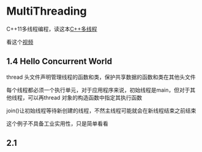 # MultiThreading

C++11多线程编程，读这本[C++多线程](https://github.com/xiaoweiChen/CPP-Concurrency-In-Action-2ed-2019/blob/master/content/chapter1/1.4-chinese.md)

看这个[视频](https://www.bilibili.com/video/BV1xt411r7U2?from=search&seid=10832949688649776573)

## 1.4 Hello Concurrent World

thread 头文件声明管理线程的函数和类，保护共享数据的函数和类在其他头文件

每个线程都必须一个执行单元，对于应用程序来说，初始线程是main，但对于其他线程，可以再thread 对象的构造函数中指定其执行函数

join()让初始线程等待新创建的线程，不然主线程可能就会在新线程结束之前结束

这个例子不具备工业实用性，只是简单看看

## 2.1 